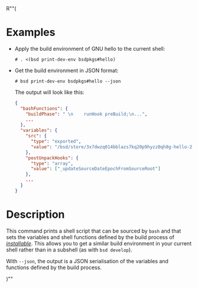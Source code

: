 R""(

# Examples

* Apply the build environment of GNU hello to the current shell:

  ```console
  # . <(bsd print-dev-env bsdpkgs#hello)
  ```

* Get the build environment in JSON format:

  ```console
  # bsd print-dev-env bsdpkgs#hello --json
  ```

  The output will look like this:

  ```json
  {
    "bashFunctions": {
      "buildPhase": " \n    runHook preBuild;\n...",
      ...
    },
    "variables": {
      "src": {
        "type": "exported",
        "value": "/bsd/store/3x7dwzq014bblazs7kq20p9hyzz0qh8g-hello-2.10.tar.gz"
      },
      "postUnpackHooks": {
        "type": "array",
        "value": ["_updateSourceDateEpochFromSourceRoot"]
      },
      ...
    }
  }
  ```

# Description

This command prints a shell script that can be sourced by `bash` and
that sets the variables and shell functions defined by the build
process of [*installable*](./bsd.md#installables). This allows you to get a similar build
environment in your current shell rather than in a subshell (as with
`bsd develop`).

With `--json`, the output is a JSON serialisation of the variables and
functions defined by the build process.

)""
